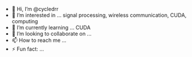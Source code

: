 - 👋 Hi, I’m @cycledrr
- 👀 I’m interested in ... signal processing, wireless communication, CUDA, computing
- 🌱 I’m currently learning ... CUDA
- 💞️ I’m looking to collaborate on ... 
- 📫 How to reach me ...
- ⚡ Fun fact: ... 

<!---
cycledrr/cycledrr is a ✨ special ✨ repository because its `README.md` (this file) appears on your GitHub profile.
You can click the Preview link to take a look at your changes.
--->
